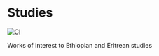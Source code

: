# Studies
[![CI](https://github.com/BetaMasaheft/Studies/actions/workflows/validate.yml/badge.svg)](https://github.com/BetaMasaheft/Studies/actions/workflows/validate.yml)


Works of interest to Ethiopian and Eritrean studies
